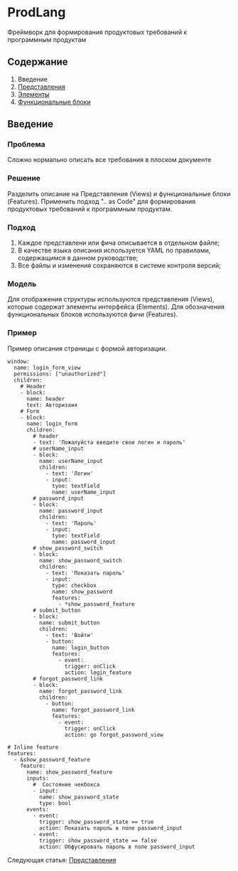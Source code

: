 # ProdLang
Фреймворк для формирования продуктовых требований к программным продуктам
## Содержание
1. Введение
2. [Представления](./views/views.md)
3. [Элементы](./views/elements.md)
4. [Функциональные блоки](./features/features.md)

## Введение
### Проблема
Сложно нормально описать все требования в плоском документе 
### Решение
Разделить описание на Представления (Views) и функциональные блоки (Features). Применить подход ".. as Code" для формирования продуктовых требований к программным продуктам.
### Подход
1. Каждое представлени или фича описывается в отдельном файле;
2. В качестве языка описания используется YAML по правилами, содержащимся в данном руководстве;
3. Все файлы и изменения сохраняются в системе контроля версий;

### Модель
Для отображения структуры используются представления (Views), которые содержат элементы интерфейса (Elements). Для обозначения функциональных блоков используются фичи (Features).

### Пример
Пример описания страницы с формой авторизации.
~~~
window:
  name: login_form_view
  permissions: ["unauthorized"]
  children:
    # Header
    - block:
      name: header
      text: Авторизаия
    # Form
    - block:
      name: login_form
      children:
        # header
        - text: 'Пожалуйста введите свои логин и пароль'
        # userName_input
        - block:
          name: userName_input
          children:
            - text: 'Логин'
            - input:
              tyoe: textField
              name: userName_input
        # password_input
        - block:
          name: password_input
          children:
            - text: 'Пароль'
            - input:
              tyoe: textField 
              name: password_input
        # show_password_switch
        - block:
          name: show_password_switch
          children:
            - text: 'Показать пароль'
            - input:
              type: checkbox
              name: show_password
              features:
                - *show_password_feature
        # submit_button
        - block:
          name: submit_button
          children:
            - text: 'Войти'
            - button:
              name: login_button
              features:
                - event:
                  trigger: onClick
                  action: login_feature
        # forgot_password_link
        - block:
          name: forgot_password_link
          children:
            - button:
              name: forgot_password_link
              features:
                - event:
                  trigger: onClick
                  action: go forgot_password_view

# Inline feature
features:
  - &show_password_feature
    feature:
      name: show_password_feature
      inputs: 
        #  Состояние чекбокса
        - input:
          name: show_password_state 
          type: bool
      events:
        - event:
          trigger: show_password_state == true
          action: Показать пароль в поле password_input
        - event:
          trigger: show_password_state == false
          action: Обфусировать пароль в поле password_input 

~~~

Следующая статья: [Представления](./views/views.md)